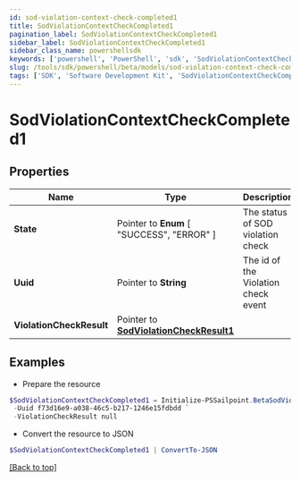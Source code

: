 ```yaml
---
id: sod-violation-context-check-completed1
title: SodViolationContextCheckCompleted1
pagination_label: SodViolationContextCheckCompleted1
sidebar_label: SodViolationContextCheckCompleted1
sidebar_class_name: powershellsdk
keywords: ['powershell', 'PowerShell', 'sdk', 'SodViolationContextCheckCompleted1'] 
slug: /tools/sdk/powershell/beta/models/sod-violation-context-check-completed1
tags: ['SDK', 'Software Development Kit', 'SodViolationContextCheckCompleted1']
---
```



# SodViolationContextCheckCompleted1

## Properties

Name | Type | Description | Notes
------------ | ------------- | ------------- | -------------
**State** |  Pointer to  **Enum** [  "SUCCESS",    "ERROR" ] | The status of SOD violation check | [optional] 
**Uuid** |  Pointer to **String** | The id of the Violation check event | [optional] 
**ViolationCheckResult** |  Pointer to [**SodViolationCheckResult1**](sod-violation-check-result1) |  | [optional] 

## Examples

- Prepare the resource
```powershell
$SodViolationContextCheckCompleted1 = Initialize-PSSailpoint.BetaSodViolationContextCheckCompleted1  -State SUCCESS `
 -Uuid f73d16e9-a038-46c5-b217-1246e15fdbdd `
 -ViolationCheckResult null
```

- Convert the resource to JSON
```powershell
$SodViolationContextCheckCompleted1 | ConvertTo-JSON
```


[[Back to top]](#) 

